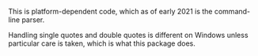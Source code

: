 This is platform-dependent code, which as of early 2021 is the command-line parser.

Handling single quotes and double quotes is different on Windows unless particular care is taken, which is what this package does.
